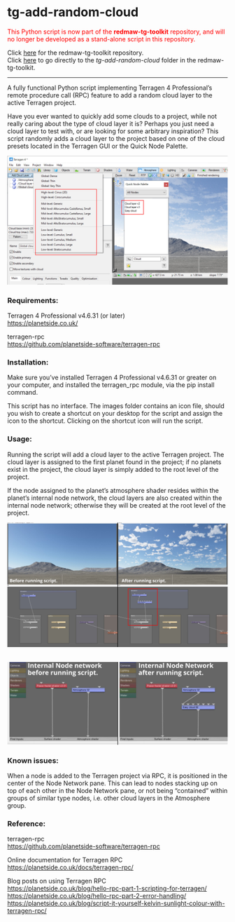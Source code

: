 # tg-add-random-cloud

<span style="color: red;">This Python script is now part of the <b>redmaw-tg-toolkit</b> repository, and will no longer be developed as a stand-alone script in this repository.</cspan>

Click [here](https://github.com/RedMawVFX/redmaw-tg-toolkit) for the redmaw-tg-toolkit repository.<br> 
Click [here](https://github.com/RedMawVFX/redmaw-tg-toolkit/tree/main/scripts/tg-add-random-cloud) to go directly to the <i>tg-add-random-cloud</i> folder in the redmaw-tg-toolkit.
<hr>

A fully functional Python script implementing Terragen 4 Professional’s remote procedure call (RPC) feature to add a random cloud layer to the active Terragen project. 

Have you ever wanted to quickly add some clouds to a project, while not really caring about the type of cloud layer it is?  Perhaps you just need a cloud layer to test with, or are looking for some arbitrary inspiration?  This script randomly adds a cloud layer to the project based on one of the cloud presets located in the Terragen GUI or the Quick Node Palette.

![Terragen cloud presets](images/tg_add_random_cloud_presets.jpg)

### Requirements:

Terragen 4 Professional v4.6.31 (or later) <br>
https://planetside.co.uk/ <br>

terragen-rpc <br>
https://github.com/planetside-software/terragen-rpc <br>

### Installation:

Make sure you’ve installed Terragen 4 Professional v4.6.31 or greater on your computer, and installed the terragen_rpc module, via the pip install command. <br>

This script has no interface.  The images folder contains an icon file, should you wish to create a shortcut on your desktop for the script and assign the icon to the shortcut.  Clicking on the shortcut icon will run the script. <br>

### Usage:

Running the script will add a cloud layer to the active Terragen project.   The cloud layer is assigned to the first planet found in the project; if no planets exist in the project, the cloud layer is simply added to the root level of the project. <br>

If the node assigned to the planet’s atmosphere shader resides within the planet’s internal node network, the cloud layers are also created within the internal node network; otherwise they will be created at the root level of the project. <br>

![Terragen GUI before and after running script.](images/tg_add_random_cloud_before_after.jpg) <br> <br>


![Terragen internal node network of planet, before and after running script.](images/tg_add_random_cloud_internal_node_network_before_after.jpg) <br>

### Known issues:

When a node is added to the Terragen project via RPC, it is positioned in the center of the Node Network pane.  This can lead to nodes stacking up on top of each other in the Node Network pane, or not being “contained” within groups of similar type nodes, i.e. other cloud layers in the Atmosphere group. <br>
 
### Reference: 

terragen-rpc <br>
https://github.com/planetside-software/terragen-rpc <br>

Online documentation for Terragen RPC <br>
https://planetside.co.uk/docs/terragen-rpc/ <br>

Blog posts on using Terragen RPC <br>
https://planetside.co.uk/blog/hello-rpc-part-1-scripting-for-terragen/ <br>
https://planetside.co.uk/blog/hello-rpc-part-2-error-handling/ <br>
https://planetside.co.uk/blog/script-it-yourself-kelvin-sunlight-colour-with-terragen-rpc/ <br>

